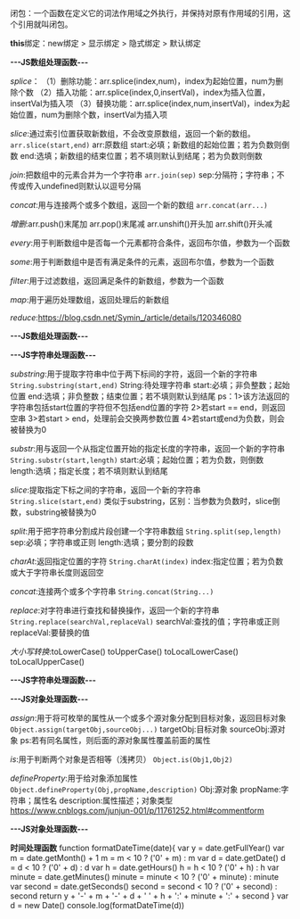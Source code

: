闭包：一个函数在定义它的词法作用域之外执行，并保持对原有作用域的引用，这个引用就叫闭包。

**this**绑定：new绑定 > 显示绑定 > 隐式绑定 > 默认绑定

**---JS数组处理函数---**

*splice*：
    （1）删除功能：arr.splice(index,num)，index为起始位置，num为删除个数
    （2）插入功能：arr.splice(index,0,insertVal)，index为插入位置，insertVal为插入项
    （3）替换功能：arr.splice(index,num,insertVal)，index为起始位置，num为删除个数，insertVal为插入项

*slice*:通过索引位置获取新数组，不会改变原数组，返回一个新的数组。
    `arr.slice(start,end)`
    arr:原数组
    start:必填；新数组的起始位置；若为负数则倒数
    end:选填；新数组的结束位置；若不填则默认到结尾；若为负数则倒数

*join*:把数组中的元素合并为一个字符串
    `arr.join(sep)`
    sep:分隔符；字符串；不传或传入undefined则默认以逗号分隔

*concat*:用与连接两个或多个数组，返回一个新的数组
    `arr.concat(arr...)`

*增删*:arr.push()末尾加  arr.pop()末尾减  arr.unshift()开头加  arr.shift()开头减

*every*:用于判断数组中是否每一个元素都符合条件，返回布尔值，参数为一个函数

*some*:用于判断数组中是否有满足条件的元素，返回布尔值，参数为一个函数

*filter*:用于过滤数组，返回满足条件的新数组，参数为一个函数

*map*:用于遍历处理数组，返回处理后的新数组

*reduce*:https://blog.csdn.net/Symin_/article/details/120346080

**---JS数组处理函数---**

**---JS字符串处理函数---**

*substring*:用于提取字符串中位于两下标间的字符，返回一个新的字符串
    `String.substring(start,end)`
    String:待处理字符串
    start:必填；非负整数；起始位置
    end:选填；非负整数；结束位置；若不填则默认到结尾
        ps：1>该方法返回的字符串包括start位置的字符但不包括end位置的字符
            2>若start == end，则返回空串
            3>若start > end，处理前会交换两参数位置
            4>若start或end为负数，则会被替换为0

*substr*:用与返回一个从指定位置开始的指定长度的字符串，返回一个新的字符串
    `String.substr(start,length)`
    start:必填；起始位置；若为负数，则倒数
    length:选填；指定长度；若不填则默认到结尾

*slice*:提取指定下标之间的字符串，返回一个新的字符串
    `String.slice(start,end)`
    类似于substring，区别：当参数为负数时，slice倒数，substring被替换为0

*split*:用于把字符串分割成片段创建一个字符串数组
    `String.split(sep,length)`
    sep:必填；字符串或正则
    length:选填；要分割的段数

*charAt*:返回指定位置的字符
    `String.charAt(index)`
    index:指定位置；若为负数或大于字符串长度则返回空

*concat*:连接两个或多个字符串
    `String.concat(String...)`

*replace*:对字符串进行查找和替换操作，返回一个新的字符串
    `String.replace(searchVal,replaceVal)`
    searchVal:查找的值；字符串或正则
    replaceVal:要替换的值

*大小写转换*:toLowerCase()  toUpperCase()  toLocalLowerCase()  toLocalUpperCase()

**---JS字符串处理函数---**

**---JS对象处理函数---**

*assign*:用于将可枚举的属性从一个或多个源对象分配到目标对象，返回目标对象
    `Object.assign(targetObj,sourceObj...)`
    targetObj:目标对象
    sourceObj:源对象
        ps:若有同名属性，则后面的源对象属性覆盖前面的属性
    
*is*:用于判断两个对象是否相等（浅拷贝）
    `Object.is(Obj1,Obj2)`

*defineProperty*:用于给对象添加属性
    `Object.defineProperty(Obj,propName,description)`
    Obj:源对象
    propName:字符串；属性名
    description:属性描述；对象类型
    https://www.cnblogs.com/junjun-001/p/11761252.html#commentform
    
**---JS对象处理函数---**

**时间处理函数**
function formatDateTime(date){
    var y = date.getFullYear()
    var m = date.getMonth() + 1
    m = m < 10 ? ('0' + m) : m
    var d = date.getDate()
    d = d < 10 ? ('0' + d) : d
    var h = date.getHours()
    h = h < 10 ? ('0' + h) : h
    var minute = date.getMinutes()
    minute = minute < 10 ? ('0' + minute) : minute
    var second = date.getSeconds()
    second = second < 10 ? ('0' + second) : second
    return y + '-' + m + '-' + d + ' ' + h + ':' + minute + ':' + second
}
var d = new Date()
console.log(formatDateTime(d))